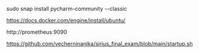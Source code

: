 sudo snap install pycharm-community --classic

https://docs.docker.com/engine/install/ubuntu/

http://prometheus:9090

https://github.com/vecherninanika/sirius_final_exam/blob/main/startup.sh